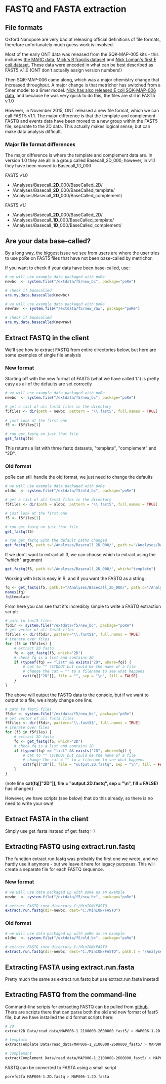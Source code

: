 # FASTQ and FASTA extraction

## File formats

Oxford Nanopore are very bad at releasing official definitions of file formats, therefore unfortunately much guess work is involved.

Most of the early ONT data was released from the SQK-MAP-005 kits - this includes 
[the MARC data](http://f1000research.com/articles/4-1075/v1), [Mick's B fragilis dataset](http://gigadb.org/dataset/100177) and [Nick Loman's first E coli dataset](http://gigadb.org/dataset/100102).  These data were encoded in what can be best described as FAST5 v.1.0 (ONT don't actually assign version numbers!)

Then SQK-MAP-006 came along, which was a major chemistry change that increased throughput.  A major change is that metrichor has switched from a 5mer model to a 6mer model.   [Nick has also released E coli SQK-MAP-006 data](http://lab.loman.net/2015/09/24/first-sqk-map-006-experiment/), and because he was very quick to do this, the files are still in FAST5 v.1.0

However, in November 2015, ONT released a new file format, which we can call FAST5 v1.1.  The major difference is that the template and complement FASTQ and events data have been moved to a new group within the FAST5 file, separate to the 2D data.  This actually makes logical sense, but can make data analysis difficult.

### Major file format differences

The major difference is where the template and complement data are.  In version 1.0 they are all in a group called Basecall_2D_000; however, in v1.1 they have been moved to Basecall_1D_000

FAST5 v1.0
* /Analyses/Basecall_**2D**_000/BaseCalled_2D/
* /Analyses/Basecall_**2D**_000/BaseCalled_template/
* /Analyses/Basecall_**2D**_000/BaseCalled_complement/

FAST5 v1.1
* /Analyses/Basecall_**2D**_000/BaseCalled_2D/
* /Analyses/Basecall_**1D**_000/BaseCalled_template/
* /Analyses/Basecall_**1D**_000/BaseCalled_complement/

## Are your data base-called?

By a long way, the biggest issue we see from users are where the user tries to use poRe on FAST5 files that have not been base-called by metrichor.

If you want to check if your data have been base-called, use:

```R
# we will use example data packaged with poRe
newbc  <- system.file("/extdata/f5/new_bc", package="poRe")

# check if basecalled
are.my.data.basecalled(newbc)

# we will use example data packaged with poRe
newraw  <- system.file("/extdata/f5/new_raw", package="poRe")

# check if basecalled
are.my.data.basecalled(newraw)
```

## Extract FASTQ in the client

We'll see how to extract FASTQ from entire directories below, but here are some exemples of single file analysis

### New format

Starting off with the new format of FAST5 (what we have called 1.1) is pretty easy as all of the defaults are set correctly

```R
# we will use example data packaged with poRe
newbc  <- system.file("/extdata/f5/new_bc", package="poRe")

# get a list of all fast5 files in the directory
f5files <- dir(path = newbc, pattern = "\\.fast5", full.names = TRUE)
 
# just look at the first one
f5 <- f5files[1]

# run get_fastq on just that file
get_fastq(f5)
```

This returns a list with three fastq datasets, "template", "complement" and "2D".  

### Old format

poRe can still handle the old format, we just need to change the defaults

```R
# we will use example data packaged with poRe
oldbc  <- system.file("/extdata/f5/old_bc", package="poRe")

# get a list of all fast5 files in the directory
f5files <- dir(path = oldbc, pattern = "\\.fast5", full.names = TRUE)

# just look at the first one
f5 <- f5files[1]

# run get_fastq on just that file
get_fastq(f5)

# run get_fastq with the default paths changed
get_fastq(f5, path.t="/Analyses/Basecall_2D_000/", path.c="/Analyses/Basecall_2D_000/")
```

If we don't want to extract all 3, we can choose which to extract using the "which" argument

```R
get_fastq(f5, path.t="/Analyses/Basecall_2D_000/", which="template")
```

Working with lists is easy in R, and if you want the FASTQ as a string:

```R
fq <- get_fastq(f5, path.t="/Analyses/Basecall_2D_000/", path.c="/Analyses/Basecall_2D_000/", which="all")
names(fq)
fq$template
```

From here you can see that it's incredibly simple to write a FASTQ extraction script:

```R
# path to fast5 files
f5dir <- system.file("/extdata/f5/new_bc", package="poRe")
# get vector of all fast5 files
f5files <- dir(f5dir, pattern="\\.fast5$", full.names = TRUE)
# iterate over files
for (f5 in f5files) {
    # extract 2D fastq
    fq <- get_fastq(f5, which="2D")
    # check fq is a list and contains 2D
    if (typeof(fq) == "list" && exists("2D", where=fq)) {
        # cat to "" (STDOUT but could be the name of a file
        # change the cat = "" to a filename to see what happens
        cat(fq[["2D"]], file = "", sep = "\n", fill = FALSE)
    }
}
```

The above will output the FASTQ data to the console, but if we want to output to a file, we simply change one line:

```R
# path to fast5 files
f5dir <- system.file("/extdata/f5/new_bc", package="poRe")
# get vector of all fast5 files
f5files <- dir(f5dir, pattern="\\.fast5$", full.names = TRUE)
# iterate over files
for (f5 in f5files) {
    # extract 2D fastq
    fq <- get_fastq(f5, which="2D")
    # check fq is a list and contains 2D
    if (typeof(fq) == "list" && exists("2D", where=fq)) {
        # cat to "" (STDOUT but could be the name of a file
        # change the cat = "" to a filename to see what happens
        cat(fq[["2D"]], file = "output.2D.fastq", sep = "\n", fill = FALSE)
    }
}
```

(note line **cat(fq[["2D"]], file = "output.2D.fastq", sep = "\n", fill = FALSE)** has changed)

However, we have scripts (see below) that do this already, so there is no need to write your own!

## Extract FASTA in the client

Simply use get_fasta instead of get_fastq :-)

## Extracting FASTQ using extract.run.fastq

The function extract.run.fastq was probably the first one we wrote, and we hardly use it anymore - but we leave it here for legacy purposes.  This will create a separate file for each FASTQ sequence.

### New format

```R
# we will use data packaged up with poRe as an example
newbc  <- system.file("/extdata/f5/new_bc", package="poRe")

# extract FASTQ into directory C:/MinION/FASTQ
extract.run.fastq(dir=newbc, dest="C:/MinION/FASTQ")
```

### Old format

```R
# we will use data packaged up with poRe as an example
oldbc  <- system.file("/extdata/f5/old_bc", package="poRe")

# extract FASTQ into directory C:/MinION/FASTQ
extract.run.fastq(dir=newbc, dest="C:/MinION/FASTQ", path.t = "/Analyses/Basecall_2D_000/", path.c = "/Analyses/Basecall_2D_000/")
```

## Extracting FASTA using extract.run.fasta

Pretty much the same as extract.run.fastq but use extract.run.fasta insetad!

## Extracting FASTQ from the command-line

Command-line scripts for extracting FASTQ can be pulled from [github](https://github.com/mw55309/poRe_scripts).  There are scripts there that can parse both the old and new format of fast5 file, but we have installed the old format scripts here:

```sh
# 2D
extract2D Data/read_data/MAP006-1_2100000-2600000_fast5/ > MAP006-1.2D.fastq

# template
extractTemplate Data/read_data/MAP006-1_2100000-2600000_fast5/ > MAP006-1.template.fastq

# complement
extractComplement Data/read_data/MAP006-1_2100000-2600000_fast5/ > MAP006-1.complement.fastq
```

FASTQ can be converted to FASTA using a small script

```sh
porefq2fa MAP006-1.2D.fastq > MAP006-1.2D.fasta
```
